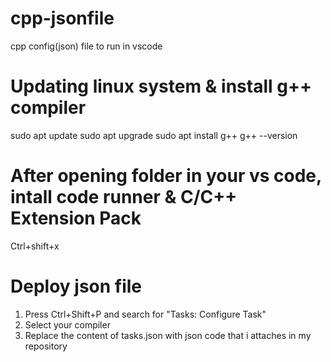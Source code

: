 # cpp-jsonfile
cpp config(json) file to run in vscode

# Updating linux system & install g++ compiler
sudo apt update
sudo apt upgrade 
sudo apt install g++
g++ --version

# After opening folder in your vs code, intall code runner & C/C++ Extension Pack
Ctrl+shift+x

# Deploy json file 
1. Press Ctrl+Shift+P and search for "Tasks: Configure Task"
2. Select your compiler 
3. Replace the content of tasks.json with json code that i attaches in my repository
